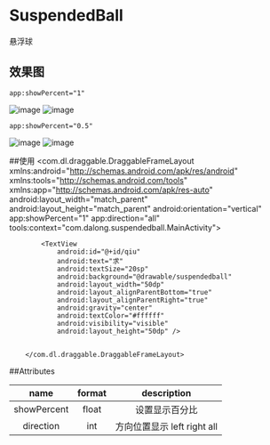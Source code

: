 # SuspendedBall
悬浮球
## 效果图

    app:showPercent="1"
 ![image](https://github.com/dalong982242260/SuspendedBall/blob/master/img/qiu.gif)   ![image](https://github.com/dalong982242260/SuspendedBall/blob/master/img/feitian.gif)  
 
    app:showPercent="0.5"
 ![image](https://github.com/dalong982242260/SuspendedBall/blob/master/img/qiu1.gif)   ![image](https://github.com/dalong982242260/SuspendedBall/blob/master/img/feitian1.gif) 

##使用
        <?xml version="1.0" encoding="utf-8"?>
        <com.dl.draggable.DraggableFrameLayout xmlns:android="http://schemas.android.com/apk/res/android"
            xmlns:tools="http://schemas.android.com/tools"
            xmlns:app="http://schemas.android.com/apk/res-auto"
            android:layout_width="match_parent"
            android:layout_height="match_parent"
            android:orientation="vertical"
            app:showPercent="1"
            app:direction="all"
            tools:context="com.dalong.suspendedball.MainActivity">
        
        
            <TextView
                android:id="@+id/qiu"
                android:text="求"
                android:textSize="20sp"
                android:background="@drawable/suspendedball"
                android:layout_width="50dp"
                android:layout_alignParentBottom="true"
                android:layout_alignParentRight="true"
                android:gravity="center"
                android:textColor="#ffffff"
                android:visibility="visible"
                android:layout_height="50dp" />
        
        
        </com.dl.draggable.DraggableFrameLayout>

        
##Attributes

|name|format|description|
|:---:|:---:|:---:|
| showPercent | float |设置显示百分比
| direction | int |方向位置显示  left  right  all



